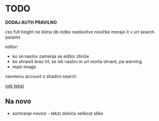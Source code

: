 # TODO

**DODAJ AUTH PRAVILNO**

css full height ne štima
db index
nastavitve novičke morajo it v url search params

editor:

- ko se naslov zamenja se editor zbriše
- ko shraniš brez h1, se isti naslov in url morta ohrant, pa warning
- main image

navmenu
account z shadcn
search

[nek tekst](www.example.com)

## Na novo

- sortiranje _novice_ - tekst določa velikost slike
